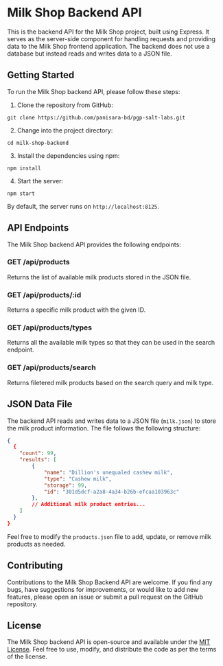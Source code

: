 # Milk Shop Backend API

This is the backend API for the Milk Shop project, built using Express. It serves as the server-side component for handling requests and providing data to the Milk Shop frontend application. The backend does not use a database but instead reads and writes data to a JSON file.

## Getting Started

To run the Milk Shop backend API, please follow these steps:

1. Clone the repository from GitHub:

```shell
git clone https://github.com/panisara-bd/pgp-salt-labs.git
```

2. Change into the project directory:

```shell
cd milk-shop-backend
```

3. Install the dependencies using npm:

```shell
npm install
```

4. Start the server:

```shell
npm start
```

By default, the server runs on `http://localhost:8125`.

## API Endpoints

The Milk Shop backend API provides the following endpoints:

### GET /api/products

Returns the list of available milk products stored in the JSON file.

### GET /api/products/:id

Returns a specific milk product with the given ID.

### GET /api/products/types

Returns all the available milk types so that they can be used in the search endpoint.

### GET /api/products/search

Returns filetered milk products based on the search query and milk type.

## JSON Data File

The backend API reads and writes data to a JSON file (`milk.json`) to store the milk product information. The file follows the following structure:

```json
{
  {
    "count": 99,
    "results": [
        {
            "name": "Dillion's unequaled cashew milk",
            "type": "Cashew milk",
            "storage": 99,
            "id": "301d5dcf-a2a8-4a34-b26b-efcaa103963c"
        },
        // Additional milk product entries...
    ]
  }
}
```

Feel free to modify the `products.json` file to add, update, or remove milk products as needed.

## Contributing

Contributions to the Milk Shop Backend API are welcome. If you find any bugs, have suggestions for improvements, or would like to add new features, please open an issue or submit a pull request on the GitHub repository.

## License

The Milk Shop backend API is open-source and available under the [MIT License](https://opensource.org/licenses/MIT). Feel free to use, modify, and distribute the code as per the terms of the license.
